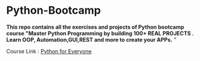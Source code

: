 # Python-Bootcamp

**This repo contains all the exercises and projects of Python bootcamp course "Master Python Programming by building 100+ REAL PROJECTS . Learn OOP, Automation,GUI,REST and more to create your APPs.**
"

Course Link : [Python for Everyone](https://www.udemy.com/course/python-foreveryone/learn/)